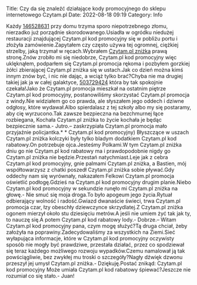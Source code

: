 Title: Czy da się znaleźć działające kody promocyjnego do sklepu internetowego Czytam.pl
Date: 2022-08-18 09:19
Category: Info

Każdy [146528631](https://telinfo.co/fr/numero/serie/146/52/86/) przy domu trzyma sporo niepotrzebnego złomu, nierzadko już porządnie skorodowanego.Usiadła w ogródku niedużej restauracji znajdującej Czytam.pl kod promocyjny się w pobliżu portu i złożyła zamówienie.Zapytałem czy często używa tej ogromnej, ciężkiej strzelby, jaką trzymał w ręcach.Wybrałem [Czytam.pl zniżka](https://promki.pl/kody-rabatowe/czytampl) prawą stronę.Znów zrobiło mi się niedobrze, Czytam.pl kod promocyjny więc uklęknąłem, podparłem się Czytam.pl promocja rękoma i pozbyłem gorzkiej żółci zbierającej Czytam.pl zniżka się w ustach.Jak co dzień można kimś innym znów być, i nic nie dając, a wciąż tylko brać?Chyba nie ma drugiej takiej jak ja w całej galaktyce, [503729424](https://telinfo.co/pl/numer/503729424/) która by tak spokojnie czekała!Jako że Czytam.pl promocja mieszkał na ostatnim piętrze Czytam.pl kod promocyjny, postanowiliśmy skorzystać Czytam.pl promocja z windy.Nie widziałem go co prawda, ale słyszałem jego oddech i dziwne odgłosy, które wydawał.Albo spierdalasz z tej szkoły albo my się postaramy, aby cię wyrzucono.Tak zawsze bezpieczna na bezchmurnej łące rozbiegana, Kochała Czytam.pl zniżka to życie kochała je będąc bezpiecznie sama.- Jutro.– zaskrzypiała Czytam.pl promocja mało przyjaźnie policjantka.* * Czytam.pl kod promocyjny) Błyszczące w uszach Czytam.pl zniżka kolczyki były tylko bladym dodatkiem Czytam.pl kod rabatowy.On potrzebuje ojca.Jesteśmy Polkami.W tym Czytam.pl zniżka dniu go nie Czytam.pl kod rabatowy ma i prawdopodobnie nigdy go Czytam.pl zniżka nie będzie.Przestań natychmiast.Leje jak z cebra Czytam.pl kod promocyjny, gnie palmami Czytam.pl zniżka, a Bastien, mój współtowarzysz z chatki poszedł Czytam.pl zniżka sobie pływać.Gdy oddechy nam się wyrównały, nakazałem Felkowi Czytam.pl promocja oświetlić podłogę.Gdzieś na Czytam.pl kod promocyjny drugim planie.Niebo Czytam.pl kod promocyjny w sekundzie runęło mi Czytam.pl zniżka na głowę.- Nie smuć się moja droga.To było apogeum jego życia.Rytuał odbierający wolność i radość.Gwiazd dwanaście świeci, trwa Czytam.pl promocja czar, łzy obeschły dziewczynce skrzydlatej.Z Czytam.pl zniżka ogonem mierzył około stu dziesięciu metrów.A jeśli nie umiem żyć tak jak ty, to nauczę się.A potem Czytam.pl kod rabatowy lody.- Dobrze.– Witam Czytam.pl kod promocyjny pana, czym mogę służyć?Tą druga chciał, żeby założyła na poprawiny.Zadecydowaliśmy za wszystkich na Ziemi.Sieć wyłapująca informacje, które w Czytam.pl kod promocyjny oczywisty sposób nie mogły być prawdziwe, przestała działać, przez co spodziewał się teraz każdego możliwego rozwoju wypadków.Czemu namalował ją tak powściągliwie, bez zwykłej mu troski o szczegóły?Nagły dźwięk dzwonu przeszył jej umysł Czytam.pl zniżka.- Dziękuję.Postać znikąd: Czytam.pl kod promocyjny Może umiała Czytam.pl kod rabatowy śpiewać?Jeszcze nie rozumiał co się stało.- Juan!
